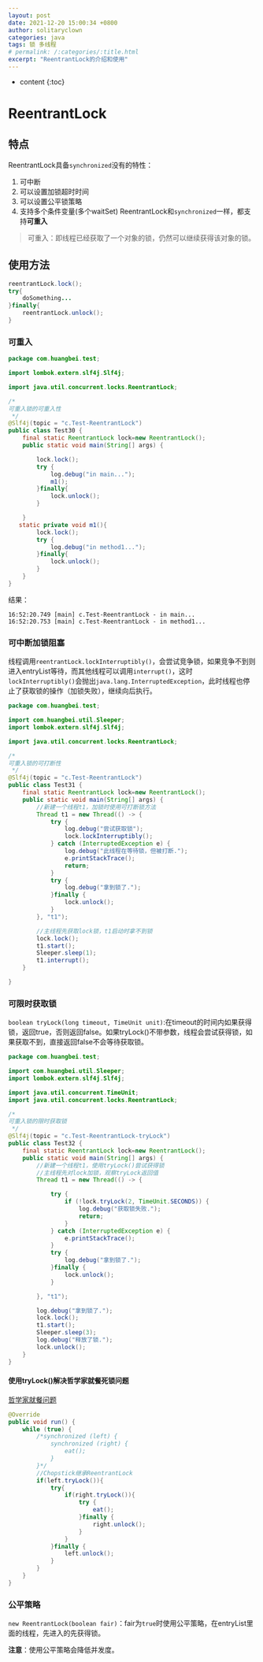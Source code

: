 ```yaml
---
layout: post
date: 2021-12-20 15:00:34 +0800
author: solitaryclown
categories: java
tags: 锁 多线程
# permalink: /:categories/:title.html
excerpt: "ReentrantLock的介绍和使用"
---
```

* content
{:toc}

# ReentrantLock
## 特点
ReentrantLock具备`synchronized`没有的特性：
1. 可中断
2. 可以设置加锁超时时间
3. 可以设置公平锁策略
4. 支持多个条件变量(多个waitSet)
ReentrantLock和`synchronized`一样，都支持**可重入**
>可重入：即线程已经获取了一个对象的锁，仍然可以继续获得该对象的锁。

## 使用方法

```java
reentrantLock.lock();
try{
    doSomething...
}finally{
    reentrantLock.unlock();
}
```

### 可重入
```java
package com.huangbei.test;

import lombok.extern.slf4j.Slf4j;

import java.util.concurrent.locks.ReentrantLock;

/*
可重入锁的可重入性
 */
@Slf4j(topic = "c.Test-ReentrantLock")
public class Test30 {
    final static ReentrantLock lock=new ReentrantLock();
    public static void main(String[] args) {

        lock.lock();
        try {
            log.debug("in main...");
            m1();
        }finally{
            lock.unlock();
        }

    }
   static private void m1(){
        lock.lock();
        try {
            log.debug("in method1...");
        }finally{
            lock.unlock();
        }
    }
}
```

结果：
```
16:52:20.749 [main] c.Test-ReentrantLock - in main...
16:52:20.753 [main] c.Test-ReentrantLock - in method1...
```

### 可中断加锁阻塞
线程调用`reentrantLock.lockInterruptibly()`，会尝试竞争锁，如果竞争不到则进入entryList等待，而其他线程可以调用`interrupt()`，这时`lockInterruptibly()`会抛出`java.lang.InterruptedException`，此时线程也停止了获取锁的操作（加锁失败），继续向后执行。

```java
package com.huangbei.test;

import com.huangbei.util.Sleeper;
import lombok.extern.slf4j.Slf4j;

import java.util.concurrent.locks.ReentrantLock;

/*
可重入锁的可打断性
 */
@Slf4j(topic = "c.Test-ReentrantLock")
public class Test31 {
    final static ReentrantLock lock=new ReentrantLock();
    public static void main(String[] args) {
        //新建一个线程t1，加锁时使用可打断锁方法
        Thread t1 = new Thread(() -> {
            try {
                log.debug("尝试获取锁");
                lock.lockInterruptibly();
            } catch (InterruptedException e) {
                log.debug("此线程在等待锁，但被打断.");
                e.printStackTrace();
                return;
            }
            try {
                log.debug("拿到锁了.");
            }finally {
                lock.unlock();
            }
        }, "t1");

        //主线程先获取lock锁，t1启动时拿不到锁
        lock.lock();
        t1.start();
        Sleeper.sleep(1);
        t1.interrupt();
    }

}
```

### 可限时获取锁
`boolean tryLock(long timeout, TimeUnit unit)`:在timeout的时间内如果获得锁，返回true，否则返回false。如果tryLock()不带参数，线程会尝试获得锁，如果获取不到，直接返回false不会等待获取锁。

```java
package com.huangbei.test;

import com.huangbei.util.Sleeper;
import lombok.extern.slf4j.Slf4j;

import java.util.concurrent.TimeUnit;
import java.util.concurrent.locks.ReentrantLock;

/*
可重入锁的限时获取锁
 */
@Slf4j(topic = "c.Test-ReentrantLock-tryLock")
public class Test32 {
    final static ReentrantLock lock=new ReentrantLock();
    public static void main(String[] args) {
        //新建一个线程t1，使用tryLock()尝试获得锁
        //主线程先对lock加锁，观察tryLock返回值
        Thread t1 = new Thread(() -> {

            try {
                if (!lock.tryLock(2, TimeUnit.SECONDS)) {
                    log.debug("获取锁失败.");
                    return;
                }
            } catch (InterruptedException e) {
                e.printStackTrace();
            }
            try {
                log.debug("拿到锁了.");
            }finally {
                lock.unlock();
            }

        }, "t1");

        log.debug("拿到锁了.");
        lock.lock();
        t1.start();
        Sleeper.sleep(3);
        log.debug("释放了锁.");
        lock.unlock();
    }
}

```

#### 使用tryLock()解决哲学家就餐死锁问题
[哲学家就餐问题](/2021/12/19/线程活跃性分析/#哲学家就餐问题dining-philosopher-problem)

```java
@Override
public void run() {
    while (true) {
        /*synchronized (left) {
            synchronized (right) {
                eat();
            }
        }*/
        //Chopstick继承ReentrantLock
        if(left.tryLock()){
            try{
                if(right.tryLock()){
                    try {
                        eat();
                    }finally {
                        right.unlock();
                    }
                }
            }finally {
                left.unlock();
            }
        }
    }
}   
```

### 公平策略
`new ReentrantLock(boolean fair)`：fair为`true`时使用公平策略，在entryList里面的线程，先进入的先获得锁。

**注意**：使用公平策略会降低并发度。